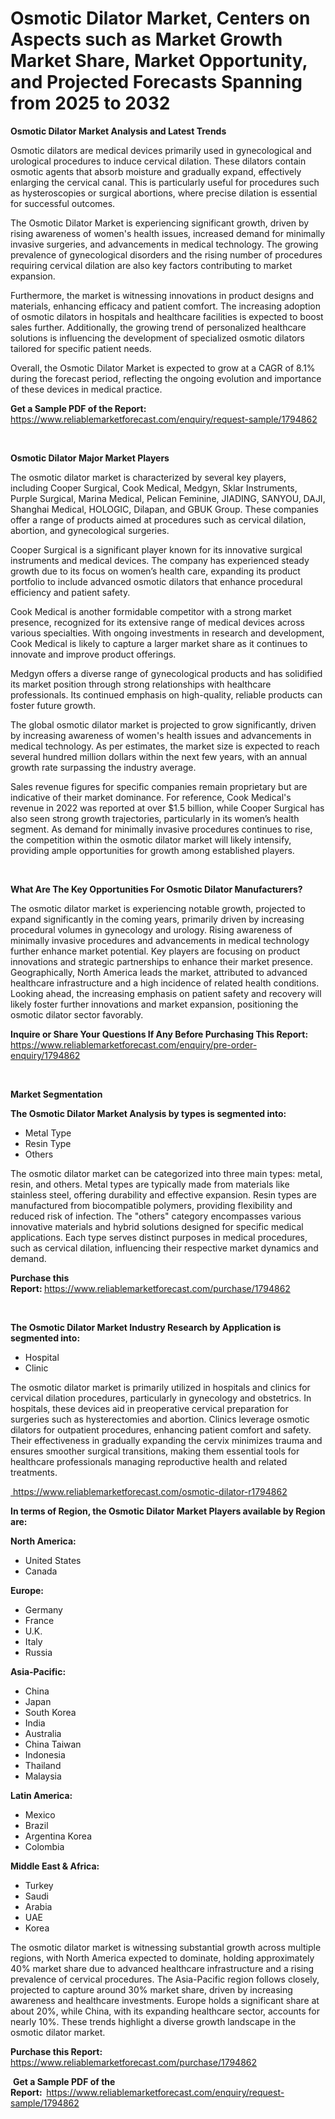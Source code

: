 <p><h1>Osmotic Dilator Market, Centers on Aspects such as Market Growth Market Share, Market Opportunity, and Projected Forecasts Spanning from 2025 to 2032</h1></p><p><strong>Osmotic Dilator Market Analysis and Latest Trends</strong></p>
<p><p>Osmotic dilators are medical devices primarily used in gynecological and urological procedures to induce cervical dilation. These dilators contain osmotic agents that absorb moisture and gradually expand, effectively enlarging the cervical canal. This is particularly useful for procedures such as hysteroscopies or surgical abortions, where precise dilation is essential for successful outcomes.</p><p>The Osmotic Dilator Market is experiencing significant growth, driven by rising awareness of women's health issues, increased demand for minimally invasive surgeries, and advancements in medical technology. The growing prevalence of gynecological disorders and the rising number of procedures requiring cervical dilation are also key factors contributing to market expansion. </p><p>Furthermore, the market is witnessing innovations in product designs and materials, enhancing efficacy and patient comfort. The increasing adoption of osmotic dilators in hospitals and healthcare facilities is expected to boost sales further. Additionally, the growing trend of personalized healthcare solutions is influencing the development of specialized osmotic dilators tailored for specific patient needs. </p><p>Overall, the Osmotic Dilator Market is expected to grow at a CAGR of 8.1% during the forecast period, reflecting the ongoing evolution and importance of these devices in medical practice.</p></p>
<p><strong>Get a Sample PDF of the Report:&nbsp;</strong> <a href="https://www.reliablemarketforecast.com/enquiry/request-sample/1794862?utm_campaign=3443&utm_medium=2&utm_source=Github&utm_content=ia&utm_term=16042025&utm_id=osmotic-dilator">https://www.reliablemarketforecast.com/enquiry/request-sample/1794862</a></p>
<p>&nbsp;</p>
<p><strong>Osmotic Dilator Major Market Players</strong></p>
<p><p>The osmotic dilator market is characterized by several key players, including Cooper Surgical, Cook Medical, Medgyn, Sklar Instruments, Purple Surgical, Marina Medical, Pelican Feminine, JIADING, SANYOU, DAJI, Shanghai Medical, HOLOGIC, Dilapan, and GBUK Group. These companies offer a range of products aimed at procedures such as cervical dilation, abortion, and gynecological surgeries.</p><p>Cooper Surgical is a significant player known for its innovative surgical instruments and medical devices. The company has experienced steady growth due to its focus on women’s health care, expanding its product portfolio to include advanced osmotic dilators that enhance procedural efficiency and patient safety.</p><p>Cook Medical is another formidable competitor with a strong market presence, recognized for its extensive range of medical devices across various specialties. With ongoing investments in research and development, Cook Medical is likely to capture a larger market share as it continues to innovate and improve product offerings.</p><p>Medgyn offers a diverse range of gynecological products and has solidified its market position through strong relationships with healthcare professionals. Its continued emphasis on high-quality, reliable products can foster future growth.</p><p>The global osmotic dilator market is projected to grow significantly, driven by increasing awareness of women's health issues and advancements in medical technology. As per estimates, the market size is expected to reach several hundred million dollars within the next few years, with an annual growth rate surpassing the industry average.</p><p>Sales revenue figures for specific companies remain proprietary but are indicative of their market dominance. For reference, Cook Medical's revenue in 2022 was reported at over $1.5 billion, while Cooper Surgical has also seen strong growth trajectories, particularly in its women’s health segment. As demand for minimally invasive procedures continues to rise, the competition within the osmotic dilator market will likely intensify, providing ample opportunities for growth among established players.</p></p>
<p>&nbsp;</p>
<p><strong>What Are The Key Opportunities For Osmotic Dilator Manufacturers?</strong></p>
<p><p>The osmotic dilator market is experiencing notable growth, projected to expand significantly in the coming years, primarily driven by increasing procedural volumes in gynecology and urology. Rising awareness of minimally invasive procedures and advancements in medical technology further enhance market potential. Key players are focusing on product innovations and strategic partnerships to enhance their market presence. Geographically, North America leads the market, attributed to advanced healthcare infrastructure and a high incidence of related health conditions. Looking ahead, the increasing emphasis on patient safety and recovery will likely foster further innovations and market expansion, positioning the osmotic dilator sector favorably.</p></p>
<p><strong>Inquire or Share Your Questions If Any Before Purchasing This Report:</strong> <a href="https://www.reliablemarketforecast.com/enquiry/pre-order-enquiry/1794862?utm_campaign=3443&utm_medium=2&utm_source=Github&utm_content=ia&utm_term=16042025&utm_id=osmotic-dilator">https://www.reliablemarketforecast.com/enquiry/pre-order-enquiry/1794862</a></p>
<p>&nbsp;</p>
<p><strong>Market Segmentation</strong></p>
<p><strong>The Osmotic Dilator Market Analysis by types is segmented into:</strong></p>
<p><ul><li>Metal Type</li><li>Resin Type</li><li>Others</li></ul></p>
<p><p>The osmotic dilator market can be categorized into three main types: metal, resin, and others. Metal types are typically made from materials like stainless steel, offering durability and effective expansion. Resin types are manufactured from biocompatible polymers, providing flexibility and reduced risk of infection. The "others" category encompasses various innovative materials and hybrid solutions designed for specific medical applications. Each type serves distinct purposes in medical procedures, such as cervical dilation, influencing their respective market dynamics and demand.</p></p>
<p><strong>Purchase this Report:&nbsp;</strong><a href="https://www.reliablemarketforecast.com/purchase/1794862?utm_campaign=3443&utm_medium=2&utm_source=Github&utm_content=ia&utm_term=16042025&utm_id=osmotic-dilator">https://www.reliablemarketforecast.com/purchase/1794862</a></p>
<p>&nbsp;</p>
<p><strong>The Osmotic Dilator Market Industry Research by Application is segmented into:</strong></p>
<p><ul><li>Hospital</li><li>Clinic</li></ul></p>
<p><p>The osmotic dilator market is primarily utilized in hospitals and clinics for cervical dilation procedures, particularly in gynecology and obstetrics. In hospitals, these devices aid in preoperative cervical preparation for surgeries such as hysterectomies and abortion. Clinics leverage osmotic dilators for outpatient procedures, enhancing patient comfort and safety. Their effectiveness in gradually expanding the cervix minimizes trauma and ensures smoother surgical transitions, making them essential tools for healthcare professionals managing reproductive health and related treatments.</p></p>
<p><a href="https://www.reliablemarketforecast.com/osmotic-dilator-r1794862?utm_campaign=3443&utm_medium=2&utm_source=Github&utm_content=ia&utm_term=16042025&utm_id=osmotic-dilator">&nbsp;https://www.reliablemarketforecast.com/osmotic-dilator-r1794862</a></p>
<p><strong>In terms of Region, the Osmotic Dilator Market Players available by Region are:</strong></p>
<p>
    <p> <strong> North America: </strong>
        <ul>
            <li>United States</li>
            <li>Canada</li>
        </ul>
        </p> 
    <p> <strong> Europe: </strong>
        <ul>
            <li>Germany</li>
            <li>France</li>
            <li>U.K.</li>
            <li>Italy</li>
            <li>Russia</li>
        </ul>
        </p> 
    <p> <strong> Asia-Pacific: </strong>
        <ul>
            <li>China</li>
            <li>Japan</li>
            <li>South Korea</li>
            <li>India</li>
            <li>Australia</li>
            <li>China Taiwan</li>
            <li>Indonesia</li>
            <li>Thailand</li>
            <li>Malaysia</li>
        </ul>
        </p> 
    <p> <strong> Latin America: </strong>
        <ul>
            <li>Mexico</li>
            <li>Brazil</li>
            <li>Argentina Korea</li>
            <li>Colombia</li>
        </ul>
        </p> 
    <p> <strong> Middle East & Africa: </strong>
        <ul>
            <li>Turkey</li>
            <li>Saudi</li>
            <li>Arabia</li>
            <li>UAE</li>
            <li>Korea</li>
        </ul>
    </p>
    </p>
<p><p>The osmotic dilator market is witnessing substantial growth across multiple regions, with North America expected to dominate, holding approximately 40% market share due to advanced healthcare infrastructure and a rising prevalence of cervical procedures. The Asia-Pacific region follows closely, projected to capture around 30% market share, driven by increasing awareness and healthcare investments. Europe holds a significant share at about 20%, while China, with its expanding healthcare sector, accounts for nearly 10%. These trends highlight a diverse growth landscape in the osmotic dilator market.</p></p>
<p><strong>Purchase this Report: </strong><a href="https://www.reliablemarketforecast.com/purchase/1794862?utm_campaign=3443&utm_medium=2&utm_source=Github&utm_content=ia&utm_term=16042025&utm_id=osmotic-dilator">https://www.reliablemarketforecast.com/purchase/1794862</a></p>
<p>&nbsp;<strong>Get a Sample PDF of the Report:&nbsp;&nbsp;</strong><a href="https://www.reliablemarketforecast.com/enquiry/request-sample/1794862?utm_campaign=3443&utm_medium=2&utm_source=Github&utm_content=ia&utm_term=16042025&utm_id=osmotic-dilator">https://www.reliablemarketforecast.com/enquiry/request-sample/1794862</a></p>
<p><strong></strong></p>
<p><p></p><p></p><p></p></p>